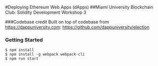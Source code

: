#Deploying Ethereum Web Apps (dApps)
##Miami University Blockchain Club: Solidity Development Workshop 3

###Codebase credit
Built on top of codebase from https://dappuniversity.com: https://github.com/dappuniversity/election

### Getting Started
```
$ npm install
$ npm install -g webpack webpack-cli
$ npm run start
```
